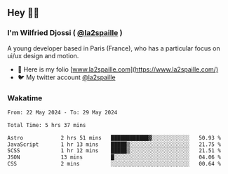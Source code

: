 ## Hey 👋🏾
### I'm Wilfried Djossi ( <a href="https://twitter.com/la2spaille/" target="_blank">@la2spaille</a> )
A young developer based in Paris (France), who has a particular focus on ui/ux design and motion.

- 🎨 Here is my folio [www.la2spaille.com](https://www.la2spaille.com/)
- 🐦 My twitter account [@la2spaille](https://twitter.com/la2spaille/)

### Wakatime
<!--START_SECTION:waka-->

```txt
From: 22 May 2024 - To: 29 May 2024

Total Time: 5 hrs 37 mins

Astro            2 hrs 51 mins   ████████████▓░░░░░░░░░░░░   50.93 %
JavaScript       1 hr 13 mins    █████▒░░░░░░░░░░░░░░░░░░░   21.75 %
SCSS             1 hr 12 mins    █████▒░░░░░░░░░░░░░░░░░░░   21.51 %
JSON             13 mins         █░░░░░░░░░░░░░░░░░░░░░░░░   04.06 %
CSS              2 mins          ░░░░░░░░░░░░░░░░░░░░░░░░░   00.64 %
```

<!--END_SECTION:waka-->
<!--
**la2spaille/la2spaille** is a ✨ _special_ ✨ repository because its `README.md` (this file) appears on your GitHub profile.

Here are some ideas to get you started:

- 🔭 I’m currently working on ...
- 🌱 I’m currently learning ...
- 👯 I’m looking to collaborate on ...
- 🤔 I’m looking for help with ...
- 💬 Ask me about ...
- 📫 How to reach me: ...
- 😄 Pronouns: ...
- ⚡ Fun fact: ...
-->
